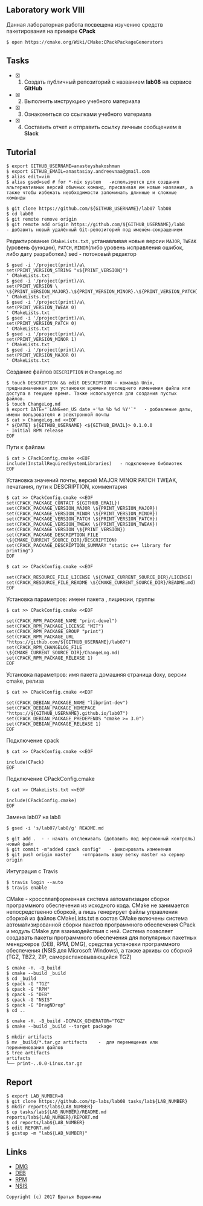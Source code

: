 ## Laboratory work VIII

Данная лабораторная работа посвещена изучению средств пакетирования на примере **CPack**

```ShellSession
$ open https://cmake.org/Wiki/CMake:CPackPackageGenerators
```

## Tasks

- [x] 1. Создать публичный репозиторий с названием **lab08** на сервисе **GitHub**
- [x] 2. Выполнить инструкцию учебного материала
- [x] 3. Ознакомиться со ссылками учебного материала
- [x] 4. Составить отчет и отправить ссылку личным сообщением в **Slack**

## Tutorial

```ShellSession
$ export GITHUB_USERNAME=anasteyshakoshman
$ export GITHUB_EMAIL=anastasiay.andreevnaa@gmail.com
$ alias edit=vim
$ alias gsed=sed # for *-nix system   -используется для создания альтернативных версий обычных команд, присваивая им новые названия, а также чтобы избежать необходимости запоминать длинные и сложные команды 
```

```ShellSession
$ git clone https://github.com/${GITHUB_USERNAME}/lab07 lab08
$ cd lab08
$ git remote remove origin
$ git remote add origin https://github.com/${GITHUB_USERNAME}/lab8    - добавить новый удалённый Git-репозиторий под именем-сокращением
```

Редактирование `CMakeLists.txt`, устанавливая новые версии `MAJOR`, `TWEAK` (уровень функции), `PATCH`, `MINOR`(либо уровень исправления ошибок, либо дату разработки.)
sed - потоковый редактор
```ShellSession
$ gsed -i '/project(print)/a\
set(PRINT_VERSION_STRING "v${PRINT_VERSION}")
' CMakeLists.txt
$ gsed -i '/project(print)/a\
set(PRINT_VERSION \
\${PRINT_VERSION_MAJOR}.\${PRINT_VERSION_MINOR}.\${PRINT_VERSION_PATCH}.\${PRINT_VERSION_TWEAK})
' CMakeLists.txt
$ gsed -i '/project(print)/a\
set(PRINT_VERSION_TWEAK 0)
' CMakeLists.txt
$ gsed -i '/project(print)/a\
set(PRINT_VERSION_PATCH 0)
' CMakeLists.txt
$ gsed -i '/project(print)/a\
set(PRINT_VERSION_MINOR 1)
' CMakeLists.txt
$ gsed -i '/project(print)/a\
set(PRINT_VERSION_MAJOR 0)
' CMakeLists.txt
```

Создание файлов `DESCRIPTION` и `ChangeLog.md`
```ShellSession
$ touch DESCRIPTION && edit DESCRIPTION — команда Unix, предназначенная для установки времени последнего изменения файла или доступа в текущее время. Также используется для создания пустых файлов. 
$ touch ChangeLog.md
$ export DATE="`LANG=en_US date +'%a %b %d %Y'`"   - добавление даты, имени пользователя и электронной почты
$ cat > ChangeLog.md <<EOF
* ${DATE} ${GITHUB_USERNAME} <${GITHUB_EMAIL}> 0.1.0.0
- Initial RPM release
EOF
```

Пути к файлам
```ShellSession
$ cat > CPackConfig.cmake <<EOF
include(InstallRequiredSystemLibraries)   - подключение библиотек
EOF
```

Установка значений почты, версий MAJOR MINOR PATCH TWEAK, печатания, пути к DESCRIPTION, комментария
```ShellSession
$ cat >> CPackConfig.cmake <<EOF
set(CPACK_PACKAGE_CONTACT ${GITHUB_EMAIL})
set(CPACK_PACKAGE_VERSION_MAJOR \${PRINT_VERSION_MAJOR})
set(CPACK_PACKAGE_VERSION_MINOR \${PRINT_VERSION_MINOR})
set(CPACK_PACKAGE_VERSION_PATCH \${PRINT_VERSION_PATCH})
set(CPACK_PACKAGE_VERSION_TWEAK \${PRINT_VERSION_TWEAK})
set(CPACK_PACKAGE_VERSION \${PRINT_VERSION})
set(CPACK_PACKAGE_DESCRIPTION_FILE \${CMAKE_CURRENT_SOURCE_DIR}/DESCRIPTION)
set(CPACK_PACKAGE_DESCRIPTION_SUMMARY "static c++ library for printing")
EOF
```

```ShellSession
$ cat >> CPackConfig.cmake <<EOF

set(CPACK_RESOURCE_FILE_LICENSE \${CMAKE_CURRENT_SOURCE_DIR}/LICENSE)
set(CPACK_RESOURCE_FILE_README \${CMAKE_CURRENT_SOURCE_DIR}/README.md)
EOF
```

Установка параметров: имени пакета , лицинзии, группы
```ShellSession
$ cat >> CPackConfig.cmake <<EOF

set(CPACK_RPM_PACKAGE_NAME "print-devel")
set(CPACK_RPM_PACKAGE_LICENSE "MIT")
set(CPACK_RPM_PACKAGE_GROUP "print")
set(CPACK_RPM_PACKAGE_URL "https://github.com/${GITHUB_USERNAME}/lab07")
set(CPACK_RPM_CHANGELOG_FILE \${CMAKE_CURRENT_SOURCE_DIR}/ChangeLog.md)
set(CPACK_RPM_PACKAGE_RELEASE 1)
EOF
```

Установка параметров: имя пакета домашняя страница doxy, версии cmake, релиза
```ShellSession
$ cat >> CPackConfig.cmake <<EOF

set(CPACK_DEBIAN_PACKAGE_NAME "libprint-dev")
set(CPACK_DEBIAN_PACKAGE_HOMEPAGE "https://${GITHUB_USERNAME}.github.io/lab07")
set(CPACK_DEBIAN_PACKAGE_PREDEPENDS "cmake >= 3.0")
set(CPACK_DEBIAN_PACKAGE_RELEASE 1)
EOF
```

Подключение cpack
```ShellSession
$ cat >> CPackConfig.cmake <<EOF

include(CPack)
EOF
```

Подключение CPackConfig.cmake
```ShellSession
$ cat >> CMakeLists.txt <<EOF

include(CPackConfig.cmake)
EOF
```

Замена lab07 на lab8
```ShellSession
$ gsed -i 's/lab07/lab8/g' README.md
```

```ShellSession
$ git add .  - - начать отслеживать (добавить под версионный контроль) новый файл
$ git commit -m"added cpack config"   - фиксировать изменения 
$ git push origin master    -отправить вашу ветку master на сервер origin
```

Интуграция с Travis
```ShellSession
$ travis login --auto
$ travis enable
```


CMake - кроссплатформенная система автоматизации сборки программного обеспечения из исходного кода. CMake не занимается непосредственно сборкой, a лишь генерирует файлы управления сборкой из файлов CMakeLists.txt
в состав CMake включены система автоматизированной сборки пакетов программного обеспечения CPack и модуль CMake для взаимодействия с ней. Система позволяет создавать пакеты программного обеспечения для популярных пакетных менеджеров (DEB, RPM, DMG), средства установки программного обеспечения (NSIS для Microsoft Windows), а также архивы со сборкой (TGZ, TBZ2, ZIP, самораспаковывающийся TGZ)
```ShellSession
$ cmake -H. -B_build
$ cmake --build _build
$ cd _build
$ cpack -G "TGZ"
$ cpack -G "RPM"
$ cpack -G "DEB"
$ cpack -G "NSIS"
$ cpack -G "DragNDrop"
$ cd ..
```

```ShellSession
$ cmake -H. -B_build -DCPACK_GENERATOR="TGZ"
$ cmake --build _build --target package
```

```ShellSession
$ mkdir artifacts
$ mv _build/*.tar.gz artifacts    -  для перемещения или переименования файлов 
$ tree artifacts
artifacts
└── print-..0.0-Linux.tar.gz
```

## Report

```ShellSession
$ export LAB_NUMBER=8
$ git clone https://github.com/tp-labs/lab08 tasks/lab${LAB_NUMBER}
$ mkdir reports/lab${LAB_NUMBER}
$ cp tasks/lab${LAB_NUMBER}/README.md reports/lab${LAB_NUMBER}/REPORT.md
$ cd reports/lab${LAB_NUMBER}
$ edit REPORT.md
$ gistup -m "lab${LAB_NUMBER}"
```

## Links

- [DMG](https://cmake.org/cmake/help/latest/module/CPackDMG.html)
- [DEB](https://cmake.org/cmake/help/latest/module/CPackDeb.html)
- [RPM](https://cmake.org/cmake/help/latest/module/CPackRPM.html)
- [NSIS](https://cmake.org/cmake/help/latest/module/CPackNSIS.html)

```
Copyright (c) 2017 Братья Вершинины
```
